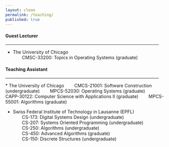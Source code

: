 ```yaml
---
layout: clean
permalink: /teaching/
published: true
---
```


<h4 class="news-style" style="margin-top: 20px">Guest Lecturer</h4>
<hr class="news-style" style="width: 95%; ">

* The University of Chicago  
   &emsp;&emsp;CMSC-33200: Topics in Operating Systems (graduate)

<h4 class="news-style" style="margin-top: 20px">Teaching Assistant</h4>
<hr class="news-style" style="width: 95%; ">
* The University of Chicago  
   &emsp;&emsp;CMCS-21001: Software Construction (undergraduate)  
   &emsp;&emsp;MPCS-52030: Operating Systems (graduate)  
   &emsp;&emsp;CAPP-30122: Computer Science with Applications II (graduate)  
   &emsp;&emsp;MPCS-55001: Algorithms (graduate)  
     
* Swiss Federal Institute of Technology in Lausanne (EPFL)  
   &emsp;&emsp;CS-173: Digital Systems Design (undergraduate)  
   &emsp;&emsp;CS-207: Systems Oriented Programming (undergraduate)  
   &emsp;&emsp;CS-250: Algorithms (undergraduate)  
   &emsp;&emsp;CS-450: Advanced Algorithms (graduate)  
   &emsp;&emsp;CS-150: Discrete Structures (undergraduate)  
